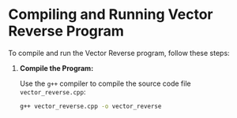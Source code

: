 # Compiling and Running Vector Reverse Program

To compile and run the Vector Reverse program, follow these steps:

1. **Compile the Program:**

   Use the `g++` compiler to compile the source code file `vector_reverse.cpp`:

   ```bash
   g++ vector_reverse.cpp -o vector_reverse
